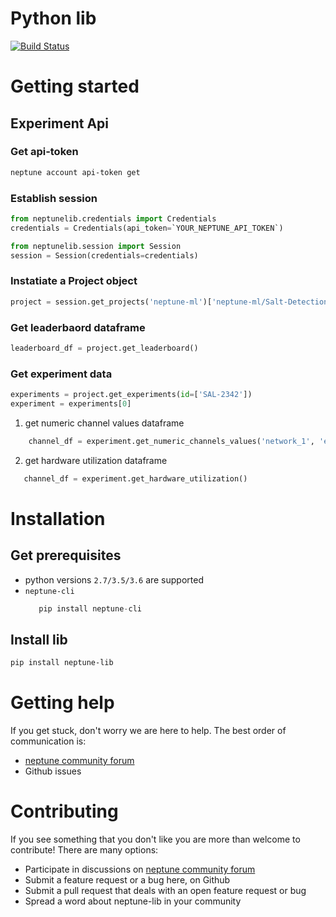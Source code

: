 # Python lib
[![Build Status](https://travis-ci.org/neptune-ml/neptune-lib.svg?branch=master)](https://travis-ci.org/neptune-ml/neptune-lib)

# Getting started

## Experiment Api

### Get api-token

```bash
neptune account api-token get
```

### Establish session

```python
from neptunelib.credentials import Credentials
credentials = Credentials(api_token=`YOUR_NEPTUNE_API_TOKEN`)
```

```python
from neptunelib.session import Session
session = Session(credentials=credentials)
```

### Instatiate a Project object

```python
project = session.get_projects('neptune-ml')['neptune-ml/Salt-Detection']
```

### Get leaderbaord dataframe

```python
leaderboard_df = project.get_leaderboard()
```

### Get experiment data

```python
experiments = project.get_experiments(id=['SAL-2342'])
experiment = experiments[0]
```

1. get numeric channel values dataframe
    
```python
    channel_df = experiment.get_numeric_channels_values('network_1', 'epoch_val',  'iou', 'loss')
```
    
2. get hardware utilization dataframe 

```python
   channel_df = experiment.get_hardware_utilization()
```


# Installation

## Get prerequisites
* python versions `2.7/3.5/3.6` are supported
* `neptune-cli` 
   ```python
      pip install neptune-cli
   ```

## Install lib

```bash
pip install neptune-lib
```

# Getting help
If you get stuck, don't worry we are here to help.
The best order of communication is:

 * [neptune community forum](https://community.neptune.ml/)
 * Github issues
 
# Contributing
If you see something that you don't like you are more than welcome to contribute!
There are many options:
  
  * Participate in discussions on [neptune community forum](https://community.neptune.ml/)
  * Submit a feature request or a bug here, on Github
  * Submit a pull request that deals with an open feature request or bug
  * Spread a word about neptune-lib in your community
